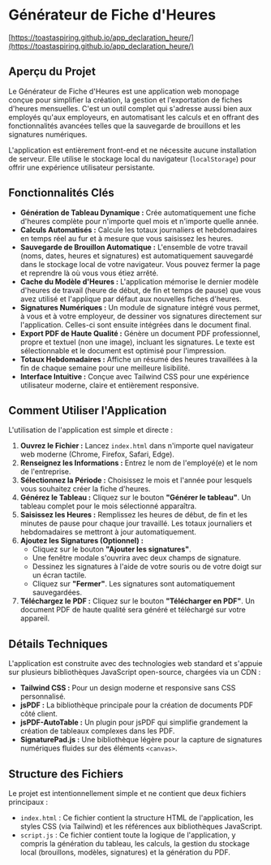 # Générateur de Fiche d'Heures

[https://toastaspiring.github.io/app_declaration_heure/](https://toastaspiring.github.io/app_declaration_heure/)

## Aperçu du Projet

Le Générateur de Fiche d'Heures est une application web monopage conçue pour simplifier la création, la gestion et l'exportation de fiches d'heures mensuelles. C'est un outil complet qui s'adresse aussi bien aux employés qu'aux employeurs, en automatisant les calculs et en offrant des fonctionnalités avancées telles que la sauvegarde de brouillons et les signatures numériques.

L'application est entièrement front-end et ne nécessite aucune installation de serveur. Elle utilise le stockage local du navigateur (`localStorage`) pour offrir une expérience utilisateur persistante.

## Fonctionnalités Clés

- **Génération de Tableau Dynamique :** Crée automatiquement une fiche d'heures complète pour n'importe quel mois et n'importe quelle année.
- **Calculs Automatisés :** Calcule les totaux journaliers et hebdomadaires en temps réel au fur et à mesure que vous saisissez les heures.
- **Sauvegarde de Brouillon Automatique :** L'ensemble de votre travail (noms, dates, heures et signatures) est automatiquement sauvegardé dans le stockage local de votre navigateur. Vous pouvez fermer la page et reprendre là où vous vous étiez arrêté.
- **Cache du Modèle d'Heures :** L'application mémorise le dernier modèle d'heures de travail (heure de début, de fin et temps de pause) que vous avez utilisé et l'applique par défaut aux nouvelles fiches d'heures.
- **Signatures Numériques :** Un module de signature intégré vous permet, à vous et à votre employeur, de dessiner vos signatures directement sur l'application. Celles-ci sont ensuite intégrées dans le document final.
- **Export PDF de Haute Qualité :** Génère un document PDF professionnel, propre et textuel (non une image), incluant les signatures. Le texte est sélectionnable et le document est optimisé pour l'impression.
- **Totaux Hebdomadaires :** Affiche un résumé des heures travaillées à la fin de chaque semaine pour une meilleure lisibilité.
- **Interface Intuitive :** Conçue avec Tailwind CSS pour une expérience utilisateur moderne, claire et entièrement responsive.

## Comment Utiliser l'Application

L'utilisation de l'application est simple et directe :

1.  **Ouvrez le Fichier :** Lancez `index.html` dans n'importe quel navigateur web moderne (Chrome, Firefox, Safari, Edge).
2.  **Renseignez les Informations :** Entrez le nom de l'employé(e) et le nom de l'entreprise.
3.  **Sélectionnez la Période :** Choisissez le mois et l'année pour lesquels vous souhaitez créer la fiche d'heures.
4.  **Générez le Tableau :** Cliquez sur le bouton **"Générer le tableau"**. Un tableau complet pour le mois sélectionné apparaîtra.
5.  **Saisissez les Heures :** Remplissez les heures de début, de fin et les minutes de pause pour chaque jour travaillé. Les totaux journaliers et hebdomadaires se mettront à jour automatiquement.
6.  **Ajoutez les Signatures (Optionnel) :**
    - Cliquez sur le bouton **"Ajouter les signatures"**.
    - Une fenêtre modale s'ouvrira avec deux champs de signature.
    - Dessinez les signatures à l'aide de votre souris ou de votre doigt sur un écran tactile.
    - Cliquez sur **"Fermer"**. Les signatures sont automatiquement sauvegardées.
7.  **Téléchargez le PDF :** Cliquez sur le bouton **"Télécharger en PDF"**. Un document PDF de haute qualité sera généré et téléchargé sur votre appareil.

## Détails Techniques

L'application est construite avec des technologies web standard et s'appuie sur plusieurs bibliothèques JavaScript open-source, chargées via un CDN :

- **Tailwind CSS :** Pour un design moderne et responsive sans CSS personnalisé.
- **jsPDF :** La bibliothèque principale pour la création de documents PDF côté client.
- **jsPDF-AutoTable :** Un plugin pour jsPDF qui simplifie grandement la création de tableaux complexes dans les PDF.
- **SignaturePad.js :** Une bibliothèque légère pour la capture de signatures numériques fluides sur des éléments `<canvas>`.

## Structure des Fichiers

Le projet est intentionnellement simple et ne contient que deux fichiers principaux :

-   `index.html` : Ce fichier contient la structure HTML de l'application, les styles CSS (via Tailwind) et les références aux bibliothèques JavaScript.
-   `script.js` : Ce fichier contient toute la logique de l'application, y compris la génération du tableau, les calculs, la gestion du stockage local (brouillons, modèles, signatures) et la génération du PDF.
